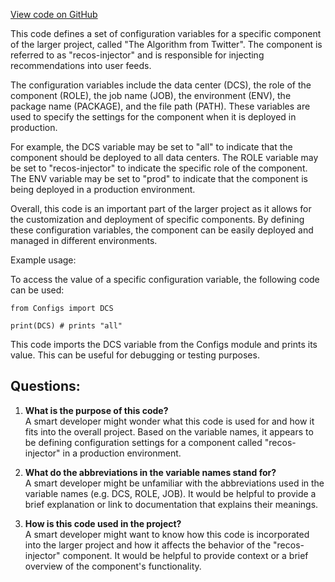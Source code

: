 [View code on GitHub](https://github.com/misbahsy/the-algorithm/recos-injector/server/config/change_log_config.ini)

This code defines a set of configuration variables for a specific component of the larger project, called "The Algorithm from Twitter". The component is referred to as "recos-injector" and is responsible for injecting recommendations into user feeds. 

The configuration variables include the data center (DCS), the role of the component (ROLE), the job name (JOB), the environment (ENV), the package name (PACKAGE), and the file path (PATH). These variables are used to specify the settings for the component when it is deployed in production. 

For example, the DCS variable may be set to "all" to indicate that the component should be deployed to all data centers. The ROLE variable may be set to "recos-injector" to indicate the specific role of the component. The ENV variable may be set to "prod" to indicate that the component is being deployed in a production environment. 

Overall, this code is an important part of the larger project as it allows for the customization and deployment of specific components. By defining these configuration variables, the component can be easily deployed and managed in different environments. 

Example usage:

To access the value of a specific configuration variable, the following code can be used:

```
from Configs import DCS

print(DCS) # prints "all"
```

This code imports the DCS variable from the Configs module and prints its value. This can be useful for debugging or testing purposes.
## Questions: 
 1. **What is the purpose of this code?**\
A smart developer might wonder what this code is used for and how it fits into the overall project. Based on the variable names, it appears to be defining configuration settings for a component called "recos-injector" in a production environment.

2. **What do the abbreviations in the variable names stand for?**\
A smart developer might be unfamiliar with the abbreviations used in the variable names (e.g. DCS, ROLE, JOB). It would be helpful to provide a brief explanation or link to documentation that explains their meanings.

3. **How is this code used in the project?**\
A smart developer might want to know how this code is incorporated into the larger project and how it affects the behavior of the "recos-injector" component. It would be helpful to provide context or a brief overview of the component's functionality.